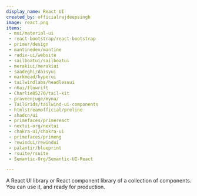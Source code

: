 ```yaml
---
display_name: React UI
created_by: officialrajdeepsingh
image: react.png
items:
 - mui/material-ui
 - react-bootstrap/react-bootstrap
 - primer/design
 - mantinedev/mantine
 - radix-ui/website
 - sailboatui/sailboatui
 - merakiui/merakiui
 - saadeghi/daisyui
 - markmead/hyperui
 - tailwindlabs/headlessui
 - n6ai/flowrift
 - Charlie85270/tail-kit
 - praveenjuge/myna/
 - TailGrids/tailwind-ui-components
 - htmlstreamofficial/preline
 - shadcn/ui
 - primefaces/primereact
 - nextui-org/nextui
 - chakra-ui/chakra-ui
 - primefaces/primeng
 - rewindui/rewindui
 - palantir/blueprint
 - rsuite/rsuite
 - Semantic-Org/Semantic-UI-React

---
```


A React UI library or React component library of a collection of components. You can use it, and ready for production.